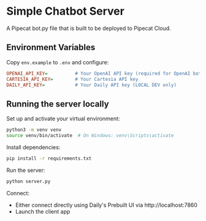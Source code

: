 # Simple Chatbot Server

A Pipecat bot.py file that is built to be deployed to Pipecat Cloud.

## Environment Variables

Copy `env.example` to `.env` and configure:

```ini
OPENAI_API_KEY=          # Your OpenAI API key (required for OpenAI bot)
CARTESIA_API_KEY=        # Your Cartesia API key
DAILY_API_KEY=           # Your Daily API key (LOCAL DEV only)
```

## Running the server locally

Set up and activate your virtual environment:

```bash
python3 -m venv venv
source venv/bin/activate  # On Windows: venv\Scripts\activate
```

Install dependencies:

```bash
pip install -r requirements.txt
```

Run the server:

```bash
python server.py
```

Connect:

- Either connect directly using Daily's Prebuilt UI via http://localhost:7860
- Launch the client app
